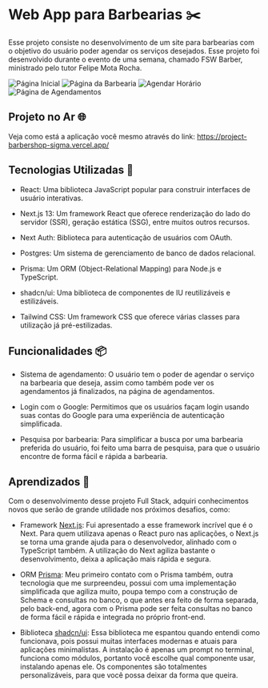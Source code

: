 # Web App para Barbearias ✂️

Esse projeto consiste no desenvolvimento de um site para barbearias com o objetivo do usuário poder agendar os serviços desejados. Esse projeto foi desenvolvido durante o evento de uma semana, chamado FSW Barber, ministrado pelo tutor Felipe Mota Rocha.

![Página Inicial](https://i.imgur.com/V3X00LE.jpeg)
![Página da Barbearia](https://i.imgur.com/pO7y5Ek.jpeg)
![Agendar Horário](https://i.imgur.com/NeqloHI.jpeg)
![Página de Agendamentos](https://i.imgur.com/CIyHHuP.jpeg)

## Projeto no Ar 🌐

Veja como está a aplicação você mesmo através do link: https://project-barbershop-sigma.vercel.app/

## Tecnologias Utilizadas 🚀

- React: Uma biblioteca JavaScript popular para construir interfaces de usuário interativas.

- Next.js 13: Um framework React que oferece renderização do lado do servidor (SSR), geração estática (SSG), entre muitos outros recursos.

- Next Auth: Biblioteca para autenticação de usuários com OAuth.

- Postgres: Um sistema de gerenciamento de banco de dados relacional.

- Prisma: Um ORM (Object-Relational Mapping) para Node.js e TypeScript.

- shadcn/ui: Uma biblioteca de componentes de IU reutilizáveis e estilizáveis.

- Tailwind CSS: Um framework CSS que oferece várias classes para utilização já pré-estilizadas.

## Funcionalidades 📦

- Sistema de agendamento: O usuário tem o poder de agendar o serviço na barbearia que deseja, assim como também pode ver os agendamentos já finalizados, na página de agendamentos.

- Login com o Google: Permitimos que os usuários façam login usando suas contas do Google para uma experiência de autenticação simplificada.

- Pesquisa por barbearia: Para simplificar a busca por uma barbearia preferida do usuário, foi feito uma barra de pesquisa, para que o usuário encontre de forma fácil e rápida a barbearia.

## Aprendizados 📝

Com o desenvolvimento desse projeto Full Stack, adquiri conhecimentos novos que serão de grande utilidade nos próximos desafios, como:

- Framework [Next.js](https://nextjs.org/): Fui apresentado a esse framework incrível que é o Next. Para quem utilizava apenas o React puro nas aplicações, o Next.js se torna uma grande ajuda para o desenvolvedor, alinhado com o TypeScript também. A utilização do Next agiliza bastante o desenvolvimento, deixa a aplicação mais rápida e segura.

- ORM [Prisma](https://www.prisma.io/): Meu primeiro contato com o Prisma também, outra tecnologia que me surpreendeu, possui com uma implementação simplificada que agiliza muito, poupa tempo com a construção de Schema e consultas no banco, o que antes era feito de forma separada, pelo back-end, agora com o Prisma pode ser feita consultas no banco de forma fácil e rápida e integrada no próprio front-end.

- Biblioteca [shadcn/ui](https://ui.shadcn.com/): Essa biblioteca me espantou quando entendi como funcionava, pois possui muitas interfaces modernas e atuais para aplicações minimalistas. A instalação é apenas um prompt no terminal, funciona como módulos, portanto você escolhe qual componente usar, instalando apenas ele. Os componentes são totalmentes personalizáveis, para que você possa deixar da forma que queira.
